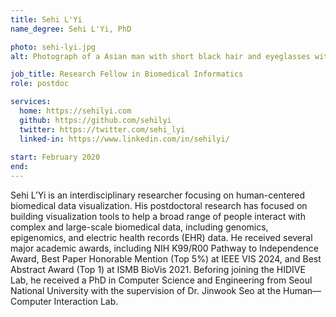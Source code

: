 ```yaml
---
title: Sehi L'Yi
name_degree: Sehi L'Yi, PhD

photo: sehi-lyi.jpg
alt: Photograph of a Asian man with short black hair and eyeglasses with a hint of a smile. He’s wearing a blue shirt in front of buildings and trees.

job_title: Research Fellow in Biomedical Informatics
role: postdoc

services:
  home: https://sehilyi.com
  github: https://github.com/sehilyi
  twitter: https://twitter.com/sehi_lyi
  linked-in: https://www.linkedin.com/in/sehilyi/
  
start: February 2020
end:
---
```

Sehi L’Yi is an interdisciplinary researcher focusing on human-centered biomedical data visualization. His postdoctoral research has focused on building visualization tools to help a broad range of people interact with complex and large-scale biomedical data, including genomics, epigenomics, and electric health records (EHR) data. He received several major academic awards, including NIH K99/R00 Pathway to Independence Award, Best Paper Honorable Mention (Top 5%) at IEEE VIS 2024, and Best Abstract Award (Top 1) at ISMB BioVis 2021. Beforing joining the HIDIVE Lab, he received a PhD in Computer Science and Engineering from Seoul National University with the supervision of Dr. Jinwook Seo at the Human—Computer Interaction Lab.
